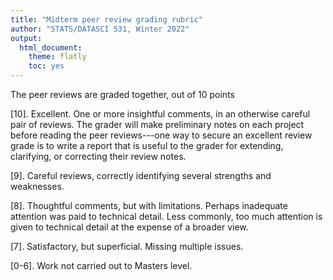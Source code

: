 ```yaml
---
title: "Midterm peer review grading rubric"
author: "STATS/DATASCI 531, Winter 2022"
output:
  html_document:
    theme: flatly
    toc: yes
---
```


The peer reviews are graded together, out of 10 points

[10]. Excellent. One or more insightful comments, in an otherwise careful pair of reviews. The grader will make preliminary notes on each project before reading the peer reviews---one way to secure an excellent review grade is to write a report that is useful to the grader for extending, clarifying, or correcting their review notes.

[9]. Careful reviews, correctly identifying several strengths and weaknesses.

[8]. Thoughtful comments, but with limitations. Perhaps inadequate attention was paid to technical detail. Less commonly, too much attention is given to technical detail at the expense of a broader view.

[7]. Satisfactory, but superficial. Missing multiple issues.

[0-6]. Work not carried out to Masters level.


